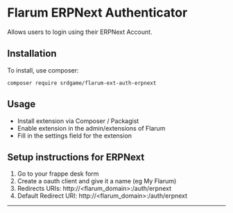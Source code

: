 # Flarum ERPNext Authenticator
Allows users to login using their ERPNext Account.

## Installation
To install, use composer:
```
composer require srdgame/flarum-ext-auth-erpnext
```
## Usage
* Install extension via Composer / Packagist
* Enable extension in the admin/extensions of Flarum
* Fill in the settings field for the extension


## Setup instructions for ERPNext ##
1. Go to your frappe desk form
2. Create a oauth client and give it a name (eg My Flarum)
3. Redirects URIs: http://<flarum_domain>:<port>/auth/erpnext
4. Default Redirect URI: http://<flarum_domain>:<port>/auth/erpnext

----------
